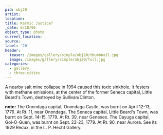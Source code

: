 ```yaml
---
pid: obj20
artist:
location:
title: Karmic Justice?
_date: 6/10/06
object_type: photo
current_location:
source:
label: '20'
header:
  teaser: /images/gallery/simple/obj20/thumbnail.jpg
  image: /images/gallery/simple/obj20/full.jpg
categories:
  - gallery
  - three-cities
---
```

A nearby salt mine collapse in 1994 caused this toxic sinkhole. It festers with methane emissions, at the center of the former Seneca capital, Little Beard's Town, destroyed by Sullivan/Clinton.

**note:**
The Onondaga capital, Onondaga Castle, was burnt on April 12-13, 1779. At Rt. 11, near Onondaga. The Seneca capital, Little Beard's Town, was burnt on Sept. 14-15, 1779. At Rt. 39, near Geneseo. The Cayuga capital, Goi-O-Guen, was burnt on Sept. 22-23, 1779. At Rt. 90, near Aurora. See its 1929 Redux, in the L. P. Hecht Gallery.
